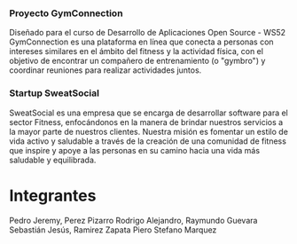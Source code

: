 ### Proyecto GymConnection

Diseñado para el curso de Desarrollo de Aplicaciones Open Source - WS52
GymConnection es una plataforma en línea que conecta a personas con intereses similares en el ámbito del fitness y la actividad física, con el objetivo de encontrar un compañero de entrenamiento (o "gymbro") y coordinar reuniones para realizar actividades juntos.

### Startup SweatSocial

SweatSocial es una empresa que se encarga de desarrollar software para el sector Fitness, enfocándonos en la manera de brindar nuestros servicios a la mayor parte de nuestros clientes. Nuestra misión es fomentar un estilo de vida activo y saludable a través de la creación de una comunidad de fitness que inspire y apoye a las personas en su camino hacia una vida más saludable y equilibrada.

# Integrantes

Pedro Jeremy, Perez Pizarro
Rodrigo Alejandro, Raymundo Guevara
Sebastián Jesús, Ramirez Zapata
Piero Stefano Marquez
